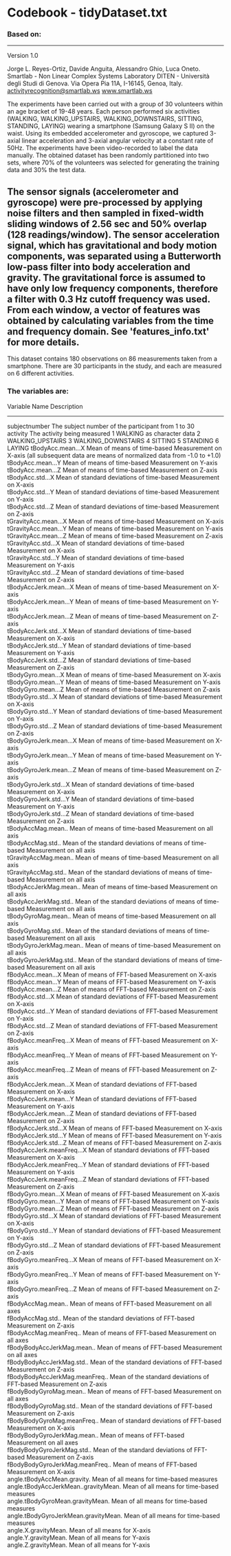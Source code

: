 # Codebook - tidyDataset.txt

### Based on:
-------------------------------------------------------------
Version 1.0

Jorge L. Reyes-Ortiz, Davide Anguita, Alessandro Ghio, Luca Oneto.
Smartlab - Non Linear Complex Systems Laboratory
DITEN - Università degli Studi di Genova.
Via Opera Pia 11A, I-16145, Genoa, Italy.
activityrecognition@smartlab.ws
www.smartlab.ws


The experiments have been carried out with a group of 30 volunteers within an age bracket of 19-48 years. 
Each person performed six activities (WALKING, WALKING_UPSTAIRS, WALKING_DOWNSTAIRS, SITTING, STANDING, LAYING) wearing a 
smartphone (Samsung Galaxy S II) on the waist. Using its embedded accelerometer and gyroscope, we captured 3-axial linear 
acceleration and 3-axial angular velocity at a constant rate of 50Hz. The experiments have been video-recorded to label the 
data manually. The obtained dataset has been randomly partitioned into two sets, where 70% of the volunteers was selected 
for generating the training data and 30% the test data. 


The sensor signals (accelerometer and gyroscope) were pre-processed by applying noise filters and then sampled in fixed-width 
sliding windows of 2.56 sec and 50% overlap (128 readings/window). The sensor acceleration signal, which has gravitational 
and body motion components, was separated using a Butterworth low-pass filter into body acceleration and gravity. 
The gravitational force is assumed to have only low frequency components, therefore a filter with 0.3 Hz cutoff frequency was used. From each window, a vector of features was obtained by calculating variables from the time and frequency domain. 
See 'features_info.txt' for more details. 
------------------------------------------------------------------

This dataset contains 180 observations on 86 measurements taken from a smartphone. 
There are 30 participants in the study, and each are measured on 6 different activities.

### The variables are:


Variable Name				Description
-------------				-----------				
subjectnumber				The subject number of the participant from 1 to 30	
activity				The activity being measured	1 WALKING
					as character data		2 WALKING_UPSTAIRS
									3 WALKING_DOWNSTAIRS
									4 SITTING
									5 STANDING
									6 LAYING
tBodyAcc.mean...X			Mean of means of time-based Measurement on X-axis (all subsequent data are means of normalized data from -1.0 to +1.0)		
tBodyAcc.mean...Y			Mean of means  of time-based Measurement on Y-axis		
tBodyAcc.mean...Z			Mean of means  of time-based Measurement on Z-axis		
tBodyAcc.std...X			Mean of standard deviations of time-based Measurement on X-axis		
tBodyAcc.std...Y			Mean of standard deviations  of time-based Measurement on Y-axis		
tBodyAcc.std...Z			Mean of standard deviations  of time-based Measurement on Z-axis		
tGravityAcc.mean...X			Mean of means of time-based Measurement on X-axis		
tGravityAcc.mean...Y			Mean of means  of time-based Measurement on Y-axis		
tGravityAcc.mean...Z			Mean of means  of time-based Measurement on Z-axis		
tGravityAcc.std...X			Mean of standard deviations of time-based Measurement on X-axis		
tGravityAcc.std...Y			Mean of standard deviations  of time-based Measurement on Y-axis		
tGravityAcc.std...Z			Mean of standard deviations  of time-based Measurement on Z-axis		
tBodyAccJerk.mean...X			Mean of means of time-based Measurement on X-axis		
tBodyAccJerk.mean...Y			Mean of means  of time-based Measurement on Y-axis		
tBodyAccJerk.mean...Z			Mean of means  of time-based Measurement on Z-axis		
tBodyAccJerk.std...X			Mean of standard deviations of time-based Measurement on X-axis		
tBodyAccJerk.std...Y			Mean of standard deviations  of time-based Measurement on Y-axis		
tBodyAccJerk.std...Z			Mean of standard deviations  of time-based Measurement on Z-axis		
tBodyGyro.mean...X			Mean of means of time-based Measurement on X-axis		
tBodyGyro.mean...Y			Mean of means  of time-based Measurement on Y-axis		
tBodyGyro.mean...Z			Mean of means  of time-based Measurement on Z-axis		
tBodyGyro.std...X			Mean of standard deviations of time-based Measurement on X-axis		
tBodyGyro.std...Y			Mean of standard deviations  of time-based Measurement on Y-axis		
tBodyGyro.std...Z			Mean of standard deviations  of time-based Measurement on Z-axis		
tBodyGyroJerk.mean...X			Mean of means of time-based Measurement on X-axis		
tBodyGyroJerk.mean...Y			Mean of means  of time-based Measurement on Y-axis		
tBodyGyroJerk.mean...Z			Mean of means  of time-based Measurement on Z-axis		
tBodyGyroJerk.std...X			Mean of standard deviations of time-based Measurement on X-axis		
tBodyGyroJerk.std...Y			Mean of standard deviations  of time-based Measurement on Y-axis		
tBodyGyroJerk.std...Z			Mean of standard deviations  of time-based Measurement on Z-axis		
tBodyAccMag.mean..			Mean of means of time-based Measurement on all axis		
tBodyAccMag.std..			Mean of the standard deviations of means of time-based Measurement on all axis		
tGravityAccMag.mean..			Mean of means of time-based Measurement on all axis		
tGravityAccMag.std..			Mean of the standard deviations of means of time-based Measurement on all axis		
tBodyAccJerkMag.mean..			Mean of means of time-based Measurement on all axis		
tBodyAccJerkMag.std..			Mean of the standard deviations of means of time-based Measurement on all axis		
tBodyGyroMag.mean..			Mean of means of time-based Measurement on all axis		
tBodyGyroMag.std..			Mean of the standard deviations of means of time-based Measurement on all axis		
tBodyGyroJerkMag.mean..			Mean of means of time-based Measurement on all axis		
tBodyGyroJerkMag.std..			Mean of the standard deviations of means of time-based Measurement on all axis		
fBodyAcc.mean...X			Mean of means of FFT-based Measurement on X-axis		
fBodyAcc.mean...Y			Mean of means  of FFT-based Measurement on Y-axis		
fBodyAcc.mean...Z			Mean of means  of FFT-based Measurement on Z-axis		
fBodyAcc.std...X			Mean of standard deviations of FFT-based Measurement on X-axis		
fBodyAcc.std...Y			Mean of standard deviations  of FFT-based Measurement on Y-axis		
fBodyAcc.std...Z			Mean of standard deviations  of FFT-based Measurement on Z-axis		
fBodyAcc.meanFreq...X			Mean of means of FFT-based Measurement on X-axis		
fBodyAcc.meanFreq...Y			Mean of means  of FFT-based Measurement on Y-axis		
fBodyAcc.meanFreq...Z			Mean of means  of FFT-based Measurement on Z-axis		
fBodyAccJerk.mean...X			Mean of standard deviations of FFT-based Measurement on X-axis		
fBodyAccJerk.mean...Y			Mean of standard deviations  of FFT-based Measurement on Y-axis		
fBodyAccJerk.mean...Z			Mean of standard deviations  of FFT-based Measurement on Z-axis		
fBodyAccJerk.std...X			Mean of means of FFT-based Measurement on X-axis		
fBodyAccJerk.std...Y			Mean of means  of FFT-based Measurement on Y-axis		
fBodyAccJerk.std...Z			Mean of means  of FFT-based Measurement on Z-axis		
fBodyAccJerk.meanFreq...X		Mean of standard deviations of FFT-based Measurement on X-axis		
fBodyAccJerk.meanFreq...Y		Mean of standard deviations  of FFT-based Measurement on Y-axis		
fBodyAccJerk.meanFreq...Z		Mean of standard deviations  of FFT-based Measurement on Z-axis		
fBodyGyro.mean...X			Mean of means of FFT-based Measurement on X-axis		
fBodyGyro.mean...Y			Mean of means  of FFT-based Measurement on Y-axis		
fBodyGyro.mean...Z			Mean of means  of FFT-based Measurement on Z-axis		
fBodyGyro.std...X			Mean of standard deviations of FFT-based Measurement on X-axis		
fBodyGyro.std...Y			Mean of standard deviations  of FFT-based Measurement on Y-axis		
fBodyGyro.std...Z			Mean of standard deviations  of FFT-based Measurement on Z-axis		
fBodyGyro.meanFreq...X			Mean of means of FFT-based Measurement on X-axis		
fBodyGyro.meanFreq...Y			Mean of means  of FFT-based Measurement on Y-axis		
fBodyGyro.meanFreq...Z			Mean of means  of FFT-based Measurement on Z-axis		
fBodyAccMag.mean..			Mean of means  of FFT-based Measurement on all axes		
fBodyAccMag.std..			Mean of the standard deviations of FFT-based Measurement on Z-axis		
fBodyAccMag.meanFreq..			Mean of means  of FFT-based Measurement on all axes		
fBodyBodyAccJerkMag.mean..		Mean of means  of FFT-based Measurement on all axes		
fBodyBodyAccJerkMag.std..		Mean of the standard deviations of FFT-based Measurement on Z-axis		
fBodyBodyAccJerkMag.meanFreq..		Mean of the standard deviations of FFT-based Measurement on Z-axis		
fBodyBodyGyroMag.mean..			Mean of means  of FFT-based Measurement on all axes		
fBodyBodyGyroMag.std..			Mean of the standard deviations of FFT-based Measurement on Z-axis		
fBodyBodyGyroMag.meanFreq..		Mean of standard deviations of FFT-based Measurement on X-axis		
fBodyBodyGyroJerkMag.mean..		Mean of means  of FFT-based Measurement on all axes		
fBodyBodyGyroJerkMag.std..		Mean of the standard deviations of FFT-based Measurement on Z-axis		
fBodyBodyGyroJerkMag.meanFreq..		Mean of means of FFT-based Measurement on X-axis		
angle.tBodyAccMean.gravity.		Mean of all means for time-based measures		
angle.tBodyAccJerkMean..gravityMean.	Mean of all means for time-based measures		
angle.tBodyGyroMean.gravityMean.	Mean of all means for time-based measures		
angle.tBodyGyroJerkMean.gravityMean.	Mean of all means for time-based measures		
angle.X.gravityMean.			Mean of all means for X-axis		
angle.Y.gravityMean.			Mean of all means for Y-axis		
angle.Z.gravityMean.			Mean of all means for Y-axis		

